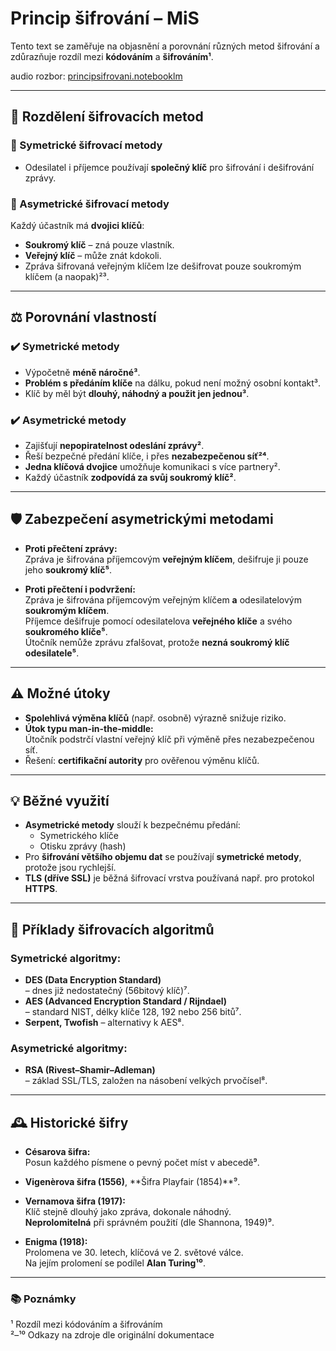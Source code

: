 # Princip šifrování – MiS

Tento text se zaměřuje na objasnění a porovnání různých metod šifrování a zdůrazňuje rozdíl mezi **kódováním** a **šifrováním¹**.

audio rozbor: [principsifrovani.notebooklm](https://notebooklm.google.com/notebook/1332e772-f031-4f86-a214-169396b8f1ba/audio)

---

## 🧩 Rozdělení šifrovacích metod

### 🔐 Symetrické šifrovací metody
- Odesilatel i příjemce používají **společný klíč** pro šifrování i dešifrování zprávy.

### 🔑 Asymetrické šifrovací metody
Každý účastník má **dvojici klíčů**:
- **Soukromý klíč** – zná pouze vlastník.
- **Veřejný klíč** – může znát kdokoli.
- Zpráva šifrovaná veřejným klíčem lze dešifrovat pouze soukromým klíčem (a naopak)²³.

---

## ⚖️ Porovnání vlastností

### ✔️ Symetrické metody
- Výpočetně **méně náročné³**.
- **Problém s předáním klíče** na dálku, pokud není možný osobní kontakt³.
- Klíč by měl být **dlouhý, náhodný a použit jen jednou³**.

### ✔️ Asymetrické metody
- Zajišťují **nepopiratelnost odeslání zprávy²**.
- Řeší bezpečné předání klíče, i přes **nezabezpečenou síť²⁴**.
- **Jedna klíčová dvojice** umožňuje komunikaci s více partnery².
- Každý účastník **zodpovídá za svůj soukromý klíč²**.

---

## 🛡️ Zabezpečení asymetrickými metodami

- **Proti přečtení zprávy:**  
  Zpráva je šifrována příjemcovým **veřejným klíčem**, dešifruje ji pouze jeho **soukromý klíč⁵**.

- **Proti přečtení i podvržení:**  
  Zpráva je šifrována příjemcovým veřejným klíčem **a** odesilatelovým **soukromým klíčem**.  
  Příjemce dešifruje pomocí odesilatelova **veřejného klíče** a svého **soukromého klíče⁵**.  
  Útočník nemůže zprávu zfalšovat, protože **nezná soukromý klíč odesilatele⁵**.

---

## ⚠️ Možné útoky

- **Spolehlivá výměna klíčů** (např. osobně) výrazně snižuje riziko.
- **Útok typu man-in-the-middle:**  
  Útočník podstrčí vlastní veřejný klíč při výměně přes nezabezpečenou síť.
- Řešení: **certifikační autority** pro ověřenou výměnu klíčů.

---

## 💡 Běžné využití

- **Asymetrické metody** slouží k bezpečnému předání:
  - Symetrického klíče
  - Otisku zprávy (hash)
- Pro **šifrování většího objemu dat** se používají **symetrické metody**, protože jsou rychlejší.
- **TLS (dříve SSL)** je běžná šifrovací vrstva používaná např. pro protokol **HTTPS**.

---

## 🔢 Příklady šifrovacích algoritmů

### Symetrické algoritmy:
- **DES (Data Encryption Standard)**  
  – dnes již nedostatečný (56bitový klíč)⁷.
- **AES (Advanced Encryption Standard / Rijndael)**  
  – standard NIST, délky klíče 128, 192 nebo 256 bitů⁷.
- **Serpent, Twofish** – alternativy k AES⁸.

### Asymetrické algoritmy:
- **RSA (Rivest–Shamir–Adleman)**  
  – základ SSL/TLS, založen na násobení velkých prvočísel⁸.

---

## 🕰️ Historické šifry

- **Césarova šifra:**  
  Posun každého písmene o pevný počet míst v abecedě⁹.

- **Vigenèrova šifra (1556)**, **Šifra Playfair (1854)**⁹.

- **Vernamova šifra (1917):**  
  Klíč stejně dlouhý jako zpráva, dokonale náhodný.  
  **Neprolomitelná** při správném použití (dle Shannona, 1949)⁹.

- **Enigma (1918):**  
  Prolomena ve 30. letech, klíčová ve 2. světové válce.  
  Na jejím prolomení se podílel **Alan Turing¹⁰**.

---

### 📚 Poznámky
¹ Rozdíl mezi kódováním a šifrováním  
²–¹⁰ Odkazy na zdroje dle originální dokumentace
